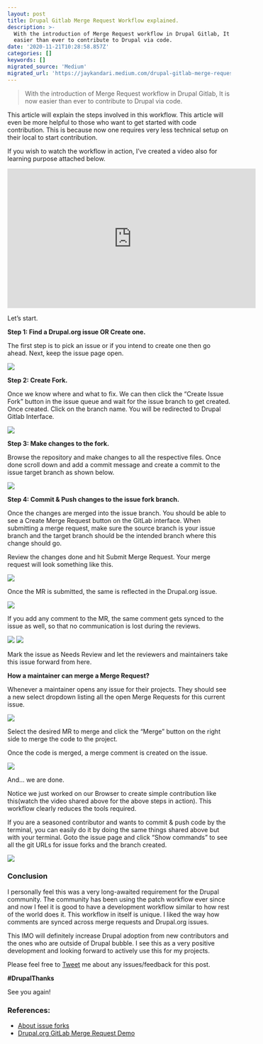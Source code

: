 ```yaml
---
layout: post
title: Drupal Gitlab Merge Request Workflow explained.
description: >-
  With the introduction of Merge Request workflow in Drupal Gitlab, It is now
  easier than ever to contribute to Drupal via code.
date: '2020-11-21T10:28:58.857Z'
categories: []
keywords: []
migrated_source: 'Medium'
migrated_url: 'https://jaykandari.medium.com/drupal-gitlab-merge-request-workflow-explained-e58e22efadd7'
---
```


> With the introduction of Merge Request workflow in Drupal Gitlab, It is now easier than ever to contribute to Drupal via code.

This article will explain the steps involved in this workflow. This article will even be more helpful to those who want to get started with code contribution. This is because now one requires very less technical setup on their local to start contribution.

If you wish to watch the workflow in action, I’ve created a video also for learning purpose attached below.

<iframe width="560" height="315" src="https://www.youtube.com/embed/nlA51s_iAXU" title="YouTube video player" frameborder="0" allow="accelerometer; autoplay; clipboard-write; encrypted-media; gyroscope; picture-in-picture" allowfullscreen></iframe>

Let’s start.

**Step 1: Find a Drupal.org issue OR Create one.**

The first step is to pick an issue or if you intend to create one then go ahead. Next, keep the issue page open.

![](/assets/images/1__ModwQr__tPbzMj__FEHvIYwA.png)

**Step 2: Create Fork.**

Once we know where and what to fix. We can then click the “Create Issue Fork” button in the issue queue and wait for the issue branch to get created. Once created. Click on the branch name. You will be redirected to Drupal Gitlab Interface.

![](/assets/images/1__D2P2k77TDamUqMicYb0Yrw.png)

**Step 3: Make changes to the fork.**

Browse the repository and make changes to all the respective files. Once done scroll down and add a commit message and create a commit to the issue target branch as shown below.

![](/assets/images/1__pIq2yFFMClC4x8w__Gkv4Jg.png)

**Step 4: Commit & Push changes to the issue fork branch.**

Once the changes are merged into the issue branch. You should be able to see a Create Merge Request button on the GitLab interface. When submitting a merge request, make sure the source branch is your issue branch and the target branch should be the intended branch where this change should go.

Review the changes done and hit Submit Merge Request. Your merge request will look something like this.

![](/assets/images/1__uhm9wPmHz____nvnTH1at9CA.png)

Once the MR is submitted, the same is reflected in the Drupal.org issue.

![](/assets/images/1__Z2F9WkPX5q5aiUAq4798Fw.png)

If you add any comment to the MR, the same comment gets synced to the issue as well, so that no communication is lost during the reviews.

![](/assets/images/1__B210Qk8__OFWJiHUQcv8jWQ.png)
![](/assets/images/1__Ah__LK1____F62KG__hckfr1VA.png)

Mark the issue as Needs Review and let the reviewers and maintainers take this issue forward from here.

**How a maintainer can merge a Merge Request?**

Whenever a maintainer opens any issue for their projects. They should see a new select dropdown listing all the open Merge Requests for this current issue.

![](/assets/images/1__WKg2cErGuNRs6T0lMd__yRA.png)

Select the desired MR to merge and click the “Merge” button on the right side to merge the code to the project.

Once the code is merged, a merge comment is created on the issue.

![](/assets/images/1__UIDx5tBvQDDEwNnFK6KPkA.png)

And… we are done.

Notice we just worked on our Browser to create simple contribution like this(watch the video shared above for the above steps in action). This workflow clearly reduces the tools required.

If you are a seasoned contributor and wants to commit & push code by the terminal, you can easily do it by doing the same things shared above but with your terminal. Goto the issue page and click “Show commands” to see all the git URLs for issue forks and the branch created.

![](/assets/images/1__WgxshThnTCh__VXsDiVXwOQ.png)

### Conclusion

I personally feel this was a very long-awaited requirement for the Drupal community. The community has been using the patch workflow ever since and now I feel it is good to have a development workflow similar to how rest of the world does it. This workflow in itself is unique. I liked the way how comments are synced across merge requests and Drupal.org issues.

This IMO will definitely increase Drupal adoption from new contributors and the ones who are outside of Drupal bubble. I see this as a very positive development and looking forward to actively use this for my projects.

Please feel free to [Tweet](https://twitter.com/JayKandari) me about any issues/feedback for this post.

**#DrupalThanks**

See you again!

### References:

*   [About issue forks](https://www.drupal.org/drupalorg/docs/gitlab-integration/issue-forks-merge-requests)
*   [Drupal.org GitLab Merge Request Demo](https://www.youtube.com/watch?v=NIWCXE-aM6Y&ab_channel=DrupalAssociation)
